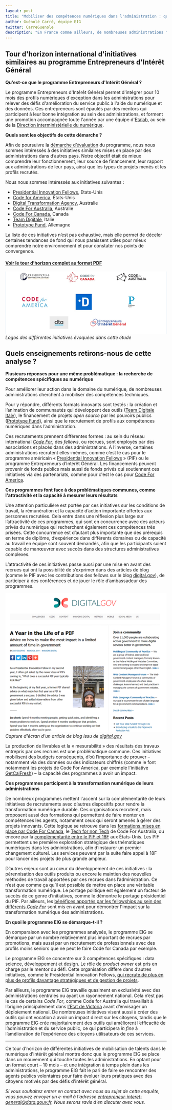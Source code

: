 ```yaml
---
layout: post
title: "Mobiliser des compétences numériques dans l'administration : quelles initiatives à l'étranger ?"
author: Guénolé Carré, équipe EIG
twitter: CarreGuenole
description: "En France comme ailleurs, de nombreuses administrations font face à une même problématique : le recrutement de compétences numériques. Pour y parvenir, différentes initiatives se mettent en place. Nous avons souhaité comparer celles-ci au programme Entrepreneurs d’Intérêt Général (EIG), afin de mieux comprendre notre environnement et pour constater nos éventuels points de convergence."
---
```


## Tour d'horizon international d'initiatives similaires au programme Entrepreneurs d'Intérêt Général

**Qu'est-ce que le programme Entrepreneurs d'Intérêt Général ?**

Le programme Entrepreneurs d'Intérêt Général permet d'intégrer pour 10 mois des profils numériques d'exception dans les administrations pour relever des défis d'amélioration du service public à l'aide du numérique et des données. Ces entrepreneurs sont épaulés par des mentors qui participent à leur bonne intégration au sein des administrations, et forment une promotion accompagnée toute l'année par une équipe d'[Etalab](https://www.etalab.gouv.fr/qui-sommes-nous), au sein de la [Direction interministérielle du numérique](https://numerique.gouv.fr/dinsic/).

**Quels sont les objectifs de cette démarche ?**

Afin de poursuivre la [démarche d’évaluation](https://entrepreneur-interet-general.etalab.gouv.fr/blog/2019/06/12/demarche-mesure-impact-eig.html) du programme, nous nous sommes intéressés à des initiatives similaires mises en place par des administrations dans d’autres pays. Notre objectif était de mieux comprendre leur fonctionnement, leur source de financement, leur rapport aux administrations de leur pays, ainsi que les types de projets menés et les profils recrutés.

Nous nous sommes intéressés aux initiatives suivantes : 
- [Presidential Innovation Fellows](https://presidentialinnovationfellows.gov/), Etats-Unis
- [Code for America](https://www.codeforamerica.org/), États-Unis
- [Digital Transformation Agency](https://www.dta.gov.au/), Australie
- [Code For Australia](https://codeforaustralia.org/), Australie
- [Code For Canada](https://codefor.ca/fr/), Canada
- [Team Digitale](https://teamdigitale.governo.it/), Italie
- [Prototype Fund](https://prototypefund.de/), Allemagne

La liste de ces initiatives n’est pas exhaustive, mais elle permet de déceler certaines tendances de fond qui nous paraissent utiles pour mieux comprendre notre environnement et pour constater nos points de convergence.

#### [Voir le tour d’horizon complet au format PDF](https://entrepreneur-interet-general.etalab.gouv.fr/docs/initiatives-recrutements-competences-numériques.pdf)

![Icônes des différentes initiatives évoquées dans l'articles](/img/blog/initiatives.PNG)_Logos des différentes initiatives évoquées dans cette étude_

## Quels enseignements retirons-nous de cette analyse ? 

**Plusieurs réponses pour une même problématique : la recherche de compétences spécifiques au numérique**

Pour améliorer leur action dans le domaine du numérique, de nombreuses administrations cherchent à mobiliser des compétences techniques.

Pour y répondre, différents formats innovants sont testés : la création et l’animation de communautés qui développent des outils ([Team Digitale Italy](https://teamdigitale.governo.it/en/mission)), le financement de projets *open source* par les pouvoirs publics ([Prototype Fund](https://prototypefund.de/en/about/)), ainsi que le recrutement de profils aux compétences numériques dans l’administration.

Ces recrutements prennent différentes formes : au sein du réseau international *[Code For](https://codeforall.org/)*, des *fellows*, ou recrues, sont employés par des associations et placés dans des administrations. A l’inverse, certaines administrations recrutent elles-mêmes,  comme c’est le cas pour le programme américain « [Presidential Innovation Fellows](https://presidentialinnovationfellows.gov/) » (PIF) ou le programme Entrepreneurs d’Intérêt Général.
Les financements peuvent provenir de fonds publics mais aussi de fonds privés qui soutiennent ces initiatives via des partenariats, comme pour c'est le cas pour [Code For America](https://www.codeforamerica.org/our-supporters).

**Ces programmes font face à des problématiques communes, comme l'attractivité et la capacité à mesurer leurs résultats**

Une attention particulière est portée par ces initiatives sur les conditions de travail, la rémunération et la capacité d’action importante offertes aux personnes recrutées. Cela entre dans une réflexion plus large sur l’attractivité de ces programmes, qui sont en concurrence avec des acteurs privés du numérique qui recherchent également ces compétences très prisées. Cette concurrence est d’autant plus importante que des prérequis en terme de diplôme, d’expérience dans différents domaines ou de capacité au travail en équipe sont souvent demandés, afin que les participants soient capable de manœuvrer avec succès dans des structures administratives complexes.

L’attractivité de ces initiatives passe aussi par une mise en avant des recrues qui ont la possibilité de s’exprimer dans des articles de blog (comme le PIF avec les contributions des fellows sur le blog [digital.gov](https://digital.gov/)), de participer à des conférences et de jouer le rôle d’ambassadeur des programmes.

![Capture d'écran du blog digital.gov](/img/blog/year-as-pif.PNG)_Capture d'écran d'un article de blog issu de [digital.gov](https://digital.gov/2019/03/26/a-year-in-life-a-pif/)_

La production de livrables et la « mesurabilité » des résultats des travaux entrepris par ces recrues est une problématique commune. Ces initiatives mobilisent des budgets conséquents, d’où l’importance de prouver – notamment via des données ou des indicateurs chiffrés (comme le font notamment les projets de Code For America, par exemple l'initiative [GetCalFresh](https://www.codeforamerica.org/programs/getcalfresh)) – la capacité des programmes à avoir un impact.

**Ces programmes participent à la transformation numérique de leurs administrations**

De nombreux programmes mettent l'accent sur la complémentarité de leurs initiatives de recrutements avec d’autres dispositifs pour rendre la transformation numérique durable. Ces organisations recrutent, mais proposent aussi des formations qui permettent de faire monter en compétences les agents, notamment ceux qui seront amenés à gérer des projets innovants. Cette logique se retrouve dans les [formations mises en place par Code For Canada](https://codefor.ca/fr/education-et-formation/), le [Tech for non Tech](https://codeforaustralia.org/tech-for-non-tech/) de Code For Australia, ou encore par la [complémentarité entre le PIF et 18F](https://18f.gsa.gov/2019/05/16/how-18f-and-pif-work-together-in-agencies/) aux États-Unis. Les PIF permettent une première exploration stratégique des thématiques numériques dans les administrations, afin d’instaurer un premier changement culturel. Les services peuvent par la suite faire appel à 18F pour lancer des projets de plus grande ampleur.

D’autres enjeux sont au cœur du développement de ces initiatives : la pérennisation des outils produits ou encore le maintien des nouvelles méthodes de travail apportées par ces recrues dans l’administration. Ce n’est que comme ça qu’il est possible de mettre en place une véritable transformation numérique. Le portage politique est également un facteur de succès de ce genre d’initiatives, comme le démontre le portage présidentiel du PIF. Par ailleurs, les [bénéfices apportés par les fellowships au sein des différents *Code For*](https://codefor.ca/fr/fellowship/les-bienfaits-du-programme-de-fellowship/) sont mis en avant pour démontrer l'impact sur la transformation numérique des administrations.

**En quoi le programme EIG se démarque-t-il ?**

En comparaison avec les programmes analysés, le programme EIG se démarque par un nombre relativement plus important de recrues par promotions, mais aussi par un recrutement de professionnels avec des profils moins seniors que ne peut le faire Code for Canada par exemple.

Le programme EIG se concentre sur 3 compétences spécifiques : data science, développement et design. Le rôle de *product owner* est pris en charge par le mentor du défi. Cette organisation diffère dans d’autres initiatives, comme le Presidential Innovation Fellows, [qui recrute de plus en plus de profils davantage stratégiques et de gestion de projets]( https://www.fedscoop.com/new-pif-cohort-officially-introduced-white-house-ceremony/).

Par ailleurs, le programme EIG travaille quasiment en exclusivité avec des administrations centrales ou ayant un rayonnement national. Cela n’est pas le cas de certains *Code For*, comme Code for Australia qui travaillait à l’origine principalement dans [l’Etat de Victoria](https://codeforaustralia.org/case-studies/) avant d’envisager un déploiement national.
De nombreuses initiatives visent aussi à créer des outils qui ont vocation à avoir un impact direct sur les citoyens, tandis que le programme EIG crée majoritairement des outils qui améliorent l’efficacité de l’administration et du service public, ce qui participera *in fine* à l’amélioration de l’expérience des citoyens utilisateurs de ces services.

---

Ce tour d'horizon de différentes initiatives de mobilisation de talents dans le numérique d'intérêt général montre donc que le programme EIG se place dans un mouvement qui touche toutes les administrations. En optant pour un format court – 10 mois – et une intégration à temps plein dans les administrations, le programme EIG fait le pari de faire se rencontrer des agents publics volontaires pour faire évoluer leurs pratiques avec des citoyens motivés par des défis d'intérêt général.

 _Si vous souhaitez entrer en contact avec nous au sujet de cette enquête, vous pouvez envoyer un e-mail à l'adresse <entrepreneur-interet-general@data.gouv.fr>. Nous serons ravis d'en discuter avec vous._ 
